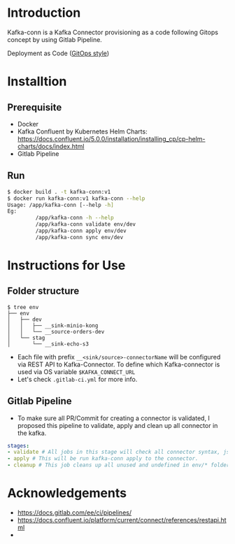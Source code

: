 # Introduction
Kafka-conn is a Kafka Connector provisioning as a code following Gitops concept by using Gitlab Pipeline.

Deployment as Code ([GitOps style](https://gitops.tech/))

# Installtion
## Prerequisite
- Docker
- Kafka Confluent by Kubernetes Helm Charts: https://docs.confluent.io/5.0.0/installation/installing_cp/cp-helm-charts/docs/index.html
- Gitlab Pipeline

## Run
```sh
$ docker build . -t kafka-conn:v1
$ docker run kafka-conn:v1 kafka-conn --help
Usage: /app/kafka-conn [--help -h] 
Eg: 
         /app/kafka-conn -h --help 
         /app/kafka-conn validate env/dev
         /app/kafka-conn apply env/dev
         /app/kafka-conn sync env/dev
```

# Instructions for Use
## Folder structure
```
$ tree env
├── env
│   ├── dev
│   │   ├── __sink-minio-kong
│   │   └── __source-orders-dev
│   └── stag
│       └── __sink-echo-s3
```
- Each file with prefix `__<sink/source>-connectorName` will be configured via REST API to Kafka-Connector. To define which Kafka-connector is used via OS variable `$KAFKA_CONNECT_URL`
- Let's check `.gitlab-ci.yml` for more info.

## Gitlab Pipeline
- To make sure all PR/Commit for creating a connector is validated, I proposed this pipeline to validate, apply and clean up all connector in the kafka.

```yaml
stages:
- validate # All jobs in this stage will check all connector syntax, json validation...etc
- apply # This will be run kafka-conn apply to the connector.
- cleanup # This job cleans up all unused and undefined in env/* folder.
```

# Acknowledgements
- https://docs.gitlab.com/ee/ci/pipelines/
- https://docs.confluent.io/platform/current/connect/references/restapi.html
- 
